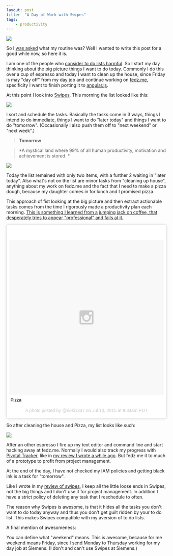 ```yaml
---
layout: post
title:  "A Day of Work with Swipes"
tags:
    - productivity
---
```


<img src="/media/ontop/tweet.png" class="img-responsive">

So I [was asked][1] what my routine was? Well I wanted to write this post for a 
good while now, so here it is.

I am one of the people who [consider to do lists harmful][2]. So I start my 
day thinking about the pig picture things I want to do today. Commonly I do this
over a cup of espresso and today I want to clean up the house, since
Friday is may "day off" from my day job and continue working on [fedz.me][3], 
specificity I want to finish porting it to [angular.js][4].

<!--more-->

At this point I look into [Swipes][5]. This morning the list looked like this:

<img src="/media/ontop/swipes1.png" class="img-responsive">

I sort and schedule the tasks. Basically the tasks come in 3 ways, things I 
intend to do immediate, things I want to do "later today" and things I want to
do "tomorrow". (Occasionally I also push them off to "next weekend" or 
"next week".)

> **Tomorrow**
    
> *A mystical land where 99% of all human productivity, motivation and
> achievement is stored. *

<img src="/media/ontop/swipes2.png" class="img-responsive">

Today the list remained with only two items, with a further 2 waiting in 
"later today". Also what's not on the list are minor tasks from "cleaning up
house", anything about my work on fedz.me and the fact that I need to make a 
pizza dough, because my daughter comes in for lunch and I promised pizza. 

This approach of fist looking at the big picture and then extract actionable 
tasks comes from the time I rigorously made a productivity plan each morning. 
[This is something I learned from a jumping jack on coffee, that desperately 
tries to appear "professional" and fails at it.][6]  

<blockquote class="instagram-media" data-instgrm-captioned data-instgrm-version="4" style=" background:#FFF; border:0; border-radius:3px; box-shadow:0 0 1px 0 rgba(0,0,0,0.5),0 1px 10px 0 rgba(0,0,0,0.15); margin: 1px; max-width:658px; padding:0; width:99.375%; width:-webkit-calc(100% - 2px); width:calc(100% - 2px);"><div style="padding:8px;"> <div style=" background:#F8F8F8; line-height:0; margin-top:40px; padding:50% 0; text-align:center; width:100%;"> <div style=" background:url(data:image/png;base64,iVBORw0KGgoAAAANSUhEUgAAACwAAAAsCAMAAAApWqozAAAAGFBMVEUiIiI9PT0eHh4gIB4hIBkcHBwcHBwcHBydr+JQAAAACHRSTlMABA4YHyQsM5jtaMwAAADfSURBVDjL7ZVBEgMhCAQBAf//42xcNbpAqakcM0ftUmFAAIBE81IqBJdS3lS6zs3bIpB9WED3YYXFPmHRfT8sgyrCP1x8uEUxLMzNWElFOYCV6mHWWwMzdPEKHlhLw7NWJqkHc4uIZphavDzA2JPzUDsBZziNae2S6owH8xPmX8G7zzgKEOPUoYHvGz1TBCxMkd3kwNVbU0gKHkx+iZILf77IofhrY1nYFnB/lQPb79drWOyJVa/DAvg9B/rLB4cC+Nqgdz/TvBbBnr6GBReqn/nRmDgaQEej7WhonozjF+Y2I/fZou/qAAAAAElFTkSuQmCC); display:block; height:44px; margin:0 auto -44px; position:relative; top:-22px; width:44px;"></div></div> <p style=" margin:8px 0 0 0; padding:0 4px;"> <a href="https://instagram.com/p/49maiUIUMk/" style=" color:#000; font-family:Arial,sans-serif; font-size:14px; font-style:normal; font-weight:normal; line-height:17px; text-decoration:none; word-wrap:break-word;" target="_top">Pizza</a></p> <p style=" color:#c9c8cd; font-family:Arial,sans-serif; font-size:14px; line-height:17px; margin-bottom:0; margin-top:8px; overflow:hidden; padding:8px 0 7px; text-align:center; text-overflow:ellipsis; white-space:nowrap;">A photo posted by @rioki1337 on <time style=" font-family:Arial,sans-serif; font-size:14px; line-height:17px;" datetime="2015-07-10T16:34:26+00:00">Jul 10, 2015 at 9:34am PDT</time></p></div></blockquote>
<script async defer src="//platform.instagram.com/en_US/embeds.js"></script>

So after cleaning the house and Pizza, my list looks like such:

<img src="/media/ontop/swipes3.png" class="img-responsive">

After an other espresso I fire up my text editor and command line and start 
hacking away at fedz.me. Normally I would also track my progress with 
[Pivotal Tracker][7], like in [my review I wrote a while ago][8]. But fedz.me
it to much of a prototype to profit from project management.

At the end of the day, I have not checked my IAM policies and getting black ink
is a task for "tomorrow".

Like I wrote in my [review of swipes][9], I keep all the little loose ends in 
Swipes, not the big things and I don't use it for project management. In addition
I have a strict policy of deleting any task that I reschedule to often.

The reason why Swipes is awesome, is that it hides all the tasks you don't want
to do today anyway and thus you don't get guilt ridden by your to do list. This 
makes Swipes compatible with my aversion of to do lists. 

A final mention of awesomeness:

You can define what "weekend" means. This is awesome, because for me weekend 
means Friday, since I send Monday to Thursday working for my day job 
at Siemens. (I don't and can't use Swipes at Siemens.) 

[1]: https://twitter.com/swipesapp/status/619385782986514432
[2]: http://blog.codinghorror.com/todont/
[3]: http://fedz.me/
[4]: https://angularjs.org/
[5]: http://swipesapp.com
[6]: https://www.youtube.com/watch?v=lLYwz3JUsLw
[7]: http://www.pivotaltracker.com/
[8]: /2014/10/27/pivotal.html
[9]: /2015/07/09/swipes.html

